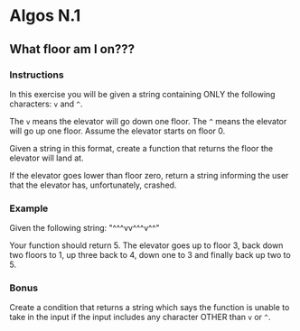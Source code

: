 # Algos N.1

## What floor am I on???

### Instructions

In this exercise you will be given a string containing ONLY the following characters: `v` and `^`.

The `v` means the elevator will go down one floor. The `^` means the elevator will go up one floor. Assume the elevator starts on floor 0.

Given a string in this format, create a function that returns the floor the elevator will land at. 

If the elevator goes lower than floor zero, return a string informing the user that the elevator has, unfortunately, crashed.

### Example

Given the following string: "^^^vv^^^v^^"

Your function should return 5. The elevator goes up to floor 3, back down two floors to 1, up three back to 4, down one to 3 and finally back up two to 5.


### Bonus
Create a condition that returns a string which says the function is unable to take in the input if the input includes any character OTHER than `v` or `^`.